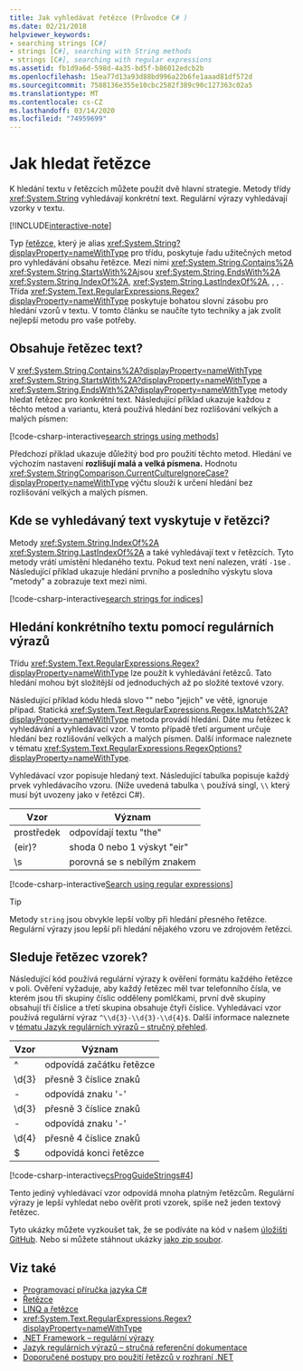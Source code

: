 ```yaml
---
title: Jak vyhledávat řetězce (Průvodce C# )
ms.date: 02/21/2018
helpviewer_keywords:
- searching strings [C#]
- strings [C#], searching with String methods
- strings [C#], searching with regular expressions
ms.assetid: fb1d9a6d-598d-4a35-bd5f-b86012edcb2b
ms.openlocfilehash: 15ea77d13a93d88bd996a22b6fe1aaad81df572d
ms.sourcegitcommit: 7588136e355e10cbc2582f389c90c127363c02a5
ms.translationtype: MT
ms.contentlocale: cs-CZ
ms.lasthandoff: 03/14/2020
ms.locfileid: "74959699"
---
```

# <a name="how-to-search-strings"></a>Jak hledat řetězce

K hledání textu v řetězcích můžete použít dvě hlavní strategie. Metody třídy <xref:System.String> vyhledávají konkrétní text. Regulární výrazy vyhledávají vzorky v textu.

[!INCLUDE[interactive-note](~/includes/csharp-interactive-note.md)]

Typ [řetězce,](../language-reference/builtin-types/reference-types.md#the-string-type) který je alias <xref:System.String?displayProperty=nameWithType> pro třídu, poskytuje řadu užitečných metod pro vyhledávání obsahu řetězce. Mezi nimi <xref:System.String.Contains%2A> <xref:System.String.StartsWith%2A>jsou <xref:System.String.EndsWith%2A> <xref:System.String.IndexOf%2A>, <xref:System.String.LastIndexOf%2A>, , , . Třída <xref:System.Text.RegularExpressions.Regex?displayProperty=nameWithType> poskytuje bohatou slovní zásobu pro hledání vzorů v textu. V tomto článku se naučíte tyto techniky a jak zvolit nejlepší metodu pro vaše potřeby.

## <a name="does-a-string-contain-text"></a>Obsahuje řetězec text?

V <xref:System.String.Contains%2A?displayProperty=nameWithType> <xref:System.String.StartsWith%2A?displayProperty=nameWithType> a <xref:System.String.EndsWith%2A?displayProperty=nameWithType> metody hledat řetězec pro konkrétní text. Následující příklad ukazuje každou z těchto metod a variantu, která používá hledání bez rozlišování velkých a malých písmen:

[!code-csharp-interactive[search strings using methods](../../../samples/snippets/csharp/how-to/strings/SearchStrings.cs#1)]

Předchozí příklad ukazuje důležitý bod pro použití těchto metod. Hledání ve výchozím nastavení **rozlišují malá a velká písmena.** Hodnotu <xref:System.StringComparison.CurrentCultureIgnoreCase?displayProperty=nameWithType> výčtu slouží k určení hledání bez rozlišování velkých a malých písmen.

## <a name="where-does-the-sought-text-occur-in-a-string"></a>Kde se vyhledávaný text vyskytuje v řetězci?

Metody <xref:System.String.IndexOf%2A> <xref:System.String.LastIndexOf%2A> a také vyhledávají text v řetězcích. Tyto metody vrátí umístění hledaného textu. Pokud text není nalezen, vrátí `-1`se . Následující příklad ukazuje hledání prvního a posledního výskytu slova "metody" a zobrazuje text mezi nimi.
  
[!code-csharp-interactive[search strings for indices](../../../samples/snippets/csharp/how-to/strings/SearchStrings.cs#2)]

## <a name="finding-specific-text-using-regular-expressions"></a>Hledání konkrétního textu pomocí regulárních výrazů

Třídu <xref:System.Text.RegularExpressions.Regex?displayProperty=nameWithType> lze použít k vyhledávání řetězců. Tato hledání mohou být složitější od jednoduchých až po složité textové vzory.

Následující příklad kódu hledá slovo "" nebo "jejich" ve větě, ignoruje případ. Statická <xref:System.Text.RegularExpressions.Regex.IsMatch%2A?displayProperty=nameWithType> metoda provádí hledání. Dáte mu řetězec k vyhledávání a vyhledávací vzor. V tomto případě třetí argument určuje hledání bez rozlišování velkých a malých písmen. Další informace naleznete v tématu <xref:System.Text.RegularExpressions.RegexOptions?displayProperty=nameWithType>.  

Vyhledávací vzor popisuje hledaný text. Následující tabulka popisuje každý prvek vyhledávacího vzoru. (Níže uvedená tabulka `\` používá singl, `\\` který musí být uvozeny jako v řetězci C#).

| Vzor  | Význam     |
| -------- |-------------|
| prostředek      | odpovídají textu "the" |
| (eir)?   | shoda 0 nebo 1 výskyt "eir" |
| \s       | porovná se s nebílým znakem    |
  
[!code-csharp-interactive[Search using regular expressions](../../../samples/snippets/csharp/how-to/strings/SearchStrings.cs#3)]
  
> [!TIP]
> Metody `string` jsou obvykle lepší volby při hledání přesného řetězce. Regulární výrazy jsou lepší při hledání nějakého vzoru ve zdrojovém řetězci.

## <a name="does-a-string-follow-a-pattern"></a>Sleduje řetězec vzorek?

Následující kód používá regulární výrazy k ověření formátu každého řetězce v poli. Ověření vyžaduje, aby každý řetězec měl tvar telefonního čísla, ve kterém jsou tři skupiny číslic odděleny pomlčkami, první dvě skupiny obsahují tři číslice a třetí skupina obsahuje čtyři číslice. Vyhledávací vzor používá regulární výraz `^\\d{3}-\\d{3}-\\d{4}$`. Další informace naleznete v [tématu Jazyk regulárních výrazů – stručný přehled](../../standard/base-types/regular-expression-language-quick-reference.md).

| Vzor  | Význam                             |
| -------- |-------------------------------------|
| ^        | odpovídá začátku řetězce |
| \d{3}    | přesně 3 číslice znaků  |
| -        | odpovídá znaku '-'           |
| \d{3}    | přesně 3 číslice znaků  |
| -        | odpovídá znaku '-'           |
| \d{4}    | přesně 4 číslice znaků  |
| $        | odpovídá konci řetězce       |

[!code-csharp-interactive[csProgGuideStrings#4](../../../samples/snippets/csharp/how-to/strings/SearchStrings.cs#4)]

Tento jediný vyhledávací vzor odpovídá mnoha platným řetězcům. Regulární výrazy je lepší vyhledat nebo ověřit proti vzorek, spíše než jeden textový řetězec.

Tyto ukázky můžete vyzkoušet tak, že se podíváte na kód v našem [úložišti GitHub](https://github.com/dotnet/samples/tree/master/snippets/csharp/how-to/strings). Nebo si můžete stáhnout ukázky [jako zip soubor](https://github.com/dotnet/samples/raw/master/snippets/csharp/how-to/strings.zip).

## <a name="see-also"></a>Viz také

- [Programovací příručka jazyka C#](../programming-guide/index.md)
- [Řetězce](../programming-guide/strings/index.md)
- [LINQ a řetězce](../programming-guide/concepts/linq/linq-and-strings.md)
- <xref:System.Text.RegularExpressions.Regex?displayProperty=nameWithType>
- [.NET Framework – regulární výrazy](../../standard/base-types/regular-expressions.md)
- [Jazyk regulárních výrazů – stručná referenční dokumentace](../../standard/base-types/regular-expression-language-quick-reference.md)
- [Doporučené postupy pro použití řetězců v rozhraní .NET](../../standard/base-types/best-practices-strings.md)
